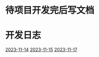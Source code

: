 # 待项目开发完后写文档
# 开发日志
[2023-11-14](./Doc/2023-11-14.md)
[2023-11-15](./Doc/2023-11-15.md)
[2023-11-17](./Doc/2023-11-17.md)
